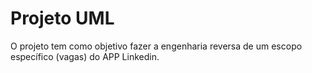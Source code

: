 # Projeto UML
O projeto tem como objetivo fazer a engenharia reversa de um escopo específico (vagas) do APP Linkedin.
